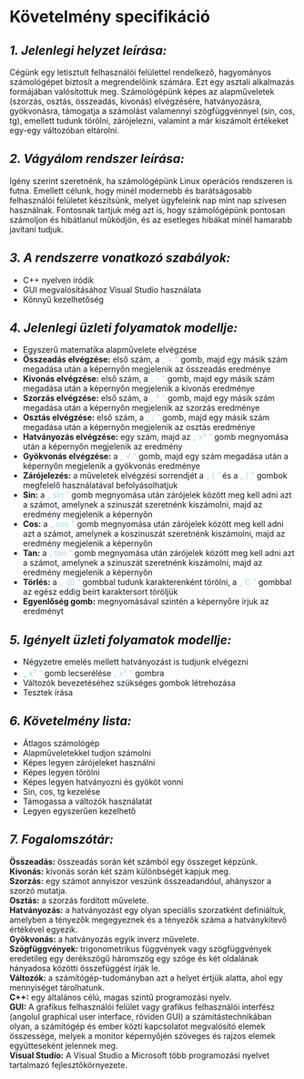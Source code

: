 # **Követelmény specifikáció**

## *1. Jelenlegi helyzet leírása:*
Cégünk egy letisztult felhasználói felülettel rendelkező, hagyományos számológépet biztosít a megrendelőink számára. Ezt egy asztali alkalmazás formájában valósítottuk meg. Számológépünk képes az alapműveletek (szorzás, osztás, összeadás, kivonás) elvégzésére, hatványozásra, gyökvonásra, támogatja a számolást valamennyi szögfüggvénnyel (sin, cos, tg), emellett tudunk törölni, zárójelezni, valamint a már kiszámolt értékeket egy-egy változóban eltárolni.

## *2. Vágyálom rendszer leírása:*
Igény szerint szeretnénk, ha számológépünk Linux operációs rendszeren is futna. Emellett célunk, hogy minél modernebb és barátságosabb felhasználói felületet készítsünk, melyet ügyfeleink nap mint nap szívesen használnak. Fontosnak tartjuk még azt is, hogy számológépünk pontosan számoljon és hibátlanul működjön, és az esetleges hibákat minél hamarabb javítani tudjuk.

## *3.	A rendszerre vonatkozó szabályok:*
- C++ nyelven íródik
- GUI megvalósításához Visual Studio használata
- Könnyű kezelhetőség

## *4.	Jelenlegi üzleti folyamatok modellje:*
- Egyszerű matematika alapművelete elvégzése
- **Összeadás elvégzése:** első szám, a <span style="color:lightblue">„ + ”</span> gomb, majd egy másik szám megadása után a képernyőn megjelenik az összeadás eredménye
- **Kivonás elvégzése:** első szám, a <span style="color:lightblue">„ - ”</span> gomb, majd egy másik szám megadása után a képernyőn megjelenik a kivonás eredménye
- **Szorzás elvégzése:** első szám, a <span style="color:lightblue">„ * ”</span> gomb, majd egy másik szám megadása után a képernyőn megjelenik az szorzás eredménye
- **Osztás elvégzése:** első szám, a <span style="color:lightblue">„ / ”</span> gomb, majd egy másik szám megadása után a képernyőn megjelenik az osztás eredménye
- **Hatványozás elvégzése:** egy szám, majd az <span style="color:lightblue">„ x&#178; ”</span> gomb megnyomása után a képernyőn megjelenik az eredmény
- **Gyökvonás elvégzése:** a <span style="color:lightblue">„ &radic; ”</span> gomb, majd egy szám megadása után a képernyőn megjelenik a gyökvonás eredménye
- **Zárójelezés:** a műveletek elvégzési sorrendjét a <span style="color:lightblue">„ ( ”</span> és a <span style="color:lightblue">„ ) ”</span> gombok megfelelő használatával befolyásolhatjuk
- **Sin:** a <span style="color:lightblue">„ sin ”</span> gomb megnyomása után zárójelek között meg kell adni azt a számot, amelynek a szinuszát szeretnénk kiszámolni, majd az eredmény megjelenik a képernyőn
- **Cos:** a <span style="color:lightblue">„ cos ”</span> gomb megnyomása után zárójelek között meg kell adni azt a számot, amelynek a koszinuszát szeretnénk kiszámolni, majd az eredmény megjelenik a képernyőn
- **Tan:** a <span style="color:lightblue">„ tan ”</span> gomb megnyomása után zárójelek között meg kell adni azt a számot, amelynek a szinuszát szeretnénk kiszámolni, majd az eredmény megjelenik a képernyőn
- **Törlés:** a <span style="color:lightblue">„ &#9003; ”</span> gombbal tudunk karakterenként törölni, a <span style="color:lightblue">„ C ”</span> gombbal az egész eddig beírt karaktersort töröljük 
- **Egyenlőség gomb:** megnyomásával szintén a képernyőre írjuk az eredményt

## *5. Igényelt üzleti folyamatok modellje:*
- Négyzetre emelés mellett hatványozást is tudjunk elvégezni
- <span style="color:lightblue">„ x&#178; ”</span> gomb lecserélése <span style="color:lightblue">„ x<sup>y</sup> ”</span> gombra
- Változók bevezetéséhez szükséges gombok létrehozása
- Tesztek írása

## *6.	Követelmény lista:*
- Átlagos számológép 
- Alapműveletekkel tudjon számolni
- Képes legyen zárójeleket használni
- Képes legyen törölni
- Képes legyen hatványozni és gyököt vonni
- Sin, cos, tg kezelése
- Támogassa a változók használatát
- Legyen egyszerűen kezelhető

## *7.	Fogalomszótár:*
**Összeadás:** összeadás során két számból egy összeget képzünk.<br>
**Kivonás:** kivonás során két szám különbségét kapjuk meg. <br>
**Szorzás:** egy számot annyiszor veszünk összeadandóul, ahányszor a szorzó mutatja. <br>
**Osztás:** a szorzás fordított művelete. <br>
**Hatványozás:** a hatványozást egy olyan speciális szorzatként definiáltuk, amelyben a tényezők megegyeznek és a tényezők száma a hatványkitevő értékével egyezik. <br>
**Gyökvonás:** a hatványozás egyik inverz művelete. <br>
**Szögfüggvények:** trigonometrikus függvények vagy szögfüggvények eredetileg egy derékszögű háromszög egy szöge és két oldalának hányadosa közötti összefüggést írják le. <br>
**Változók:** a számítógép-tudományban azt a helyet értjük alatta, ahol egy mennyiséget tárolhatunk. <br>
**C++:** egy általános célú, magas szintű programozási nyelv. <br>
**GUI:** A grafikus felhasználói felület vagy grafikus felhasználói interfész (angolul graphical user interface, röviden GUI) a számítástechnikában olyan, a számítógép és ember közti kapcsolatot megvalósító elemek összessége, melyek a monitor képernyőjén szöveges és rajzos elemek együtteseként jelennek meg. <br>
**Visual Studio:** A Visual Studio a Microsoft több programozási nyelvet tartalmazó fejlesztőkörnyezete.


